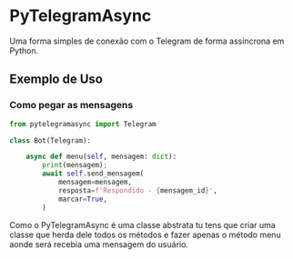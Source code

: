 # PyTelegramAsync

Uma forma simples de conexão com o Telegram de forma assíncrona em Python.

## Exemplo de Uso

### Como pegar as mensagens

```python
from pytelegramasync import Telegram

class Bot(Telegram):

    async def menu(self, mensagem: dict):
        print(mensagem);
        await self.send_mensagem(
            mensagem=mensagem,
            resposta=f'Respondido - {mensagem_id}',
            marcar=True,
        )
```

Como o PyTelegramAsync é uma classe abstrata tu tens que criar uma classe
que herda dele todos os métodos e fazer apenas o método menu aonde 
será recebia uma mensagem do usuário.
